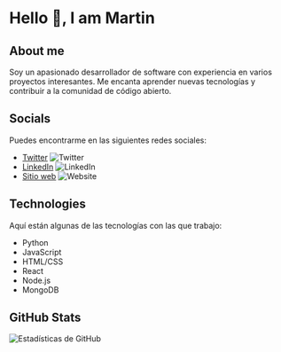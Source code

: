 # Hello 👋, I am Martin

## About me
Soy un apasionado desarrollador de software con experiencia en varios proyectos interesantes. Me encanta aprender nuevas tecnologías y contribuir a la comunidad de código abierto.

## Socials
Puedes encontrarme en las siguientes redes sociales:
- [Twitter](https://twitter.com/tu_usuario) ![Twitter](https://img.shields.io/twitter/follow/tu_usuario?style=social)
- [LinkedIn](https://www.linkedin.com/in/tu_perfil/) ![LinkedIn](https://img.shields.io/badge/LinkedIn-Connect-blue)
- [Sitio web](https://www.tusitio.com) ![Website](https://img.shields.io/website?url=https%3A%2F%2Fwww.tusitio.com)

## Technologies
Aquí están algunas de las tecnologías con las que trabajo:
- Python
- JavaScript
- HTML/CSS
- React
- Node.js
- MongoDB

## GitHub Stats
![Estadísticas de GitHub](https://github-readme-stats.vercel.app/api?username=yourusername&show_icons=true&theme=radical)
